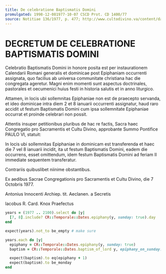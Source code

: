 ```yaml
---
title: De celebratione Baptismatis Domini
promulgated: 1998-12-081977-10-07 CSCD Prot. CD 1400/77
source: Notitiae 136/1977, p. 477; http://www.cultodivino.va/content/dam/cultodivino/notitiae/1977/136.pdf#page=11
---
```


# DECRETUM DE CELEBRATIONE BAPTISMATIS DOMINI

Celebratio Baptismatis Domini in honore posita est per instaurationem Calendarii Romani generalis
et dominicae post Epiphaniam occurrenti assignata, quo facilius ab universa communitate christiana
hac die congregata ageretur. Magni enim momenti sunt aspectus doctrinales, pastorales et oecumenici
huius festi in historia salutis et in anno liturgico.

Attamen, in locis ubi sollemnitas Epiphaniae non est de praecepto servanda, et ideo dominicae intra
diem 2 et 8 ianuarii occurrenti assignatur, haud raro accidit ut festum Baptismatis Domini cum ipsa
sollemnitate Epiphaniae occurrat et proinde celebrari non possit.

Attentis insuper petitionibus pluribus de hac re factis, Sacra haec Congregatio pro Sacramentis
et Cultu Divino, approbante Summo Pontifice PAULO VI, statuit:

In locis ubi sollemnitas Epiphaniae in dominicam est transferenda et haec die 7  vel 8 ianuarii
incidit, ita ut festum Baptismatis Domini, eadem die occurrens, esset omittendum, idem festum
Baptismatis Domini ad feriam II immediate sequentem transferatur.

Contrariis quibuslibet niinime obstantibus.

Ex aedibus Sacrae Congregationis pro Sacramentis et Cultu Divino, die 7  Octobris 1977.

Antonius Innocenti
Archiep. tit. Aeclanen. a Secretis

Iacobus R. Card. Knox
Praefectus

```ruby
years = (1977 .. 2100).select do |y|
  [7, 8].include? CR::Temporale::Dates.epiphany(y, sunday: true).day
end

expect(years).not_to be_empty # make sure

years.each do |y|
  epiphany = CR::Temporale::Dates.epiphany(y, sunday: true)
  baptism = CR::Temporale::Dates.baptism_of_lord y, epiphany_on_sunday: true

  expect(baptism).to eq(epiphany + 1)
  expect(baptism).to be_monday
end
```
